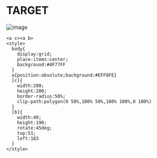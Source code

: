 # TARGET

![image](https://github.com/user-attachments/assets/47e74a9f-1063-4d78-99c7-a41f584a47c9)

```
<a c><a b>
<style>
  body{
    display:grid;
    place-items:center;
    background:#4F77FF
  }
  a{position:absolute;background:#EFF8FE}
  [c]{
    width:200;
    height:200;
    border-radius:50%;
    clip-path:polygon(0 50%,100% 50%,100% 100%,0 100%)
  }
  [b]{
    width:40;
    height:190;
    rotate:45deg;
    top:51;
    left:183
  }
</style>
```
